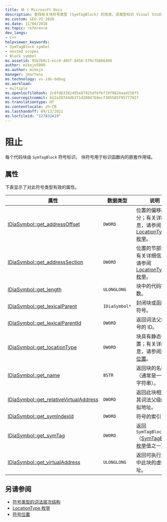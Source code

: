 ```yaml
---
title: 块 | Microsoft Docs
description: 查找有关块符号类型 (SymTagBlock) 的信息，该类型标识 Visual Studio 调试接口访问 SDK 中函数内的嵌套作用域。
ms.custom: SEO-VS-2020
ms.date: 11/04/2016
ms.topic: reference
dev_langs:
- C++
helpviewer_keywords:
- SymTagBlock symbol
- nested scopes
- Block symbol
ms.assetid: 95b7b0c1-ecc9-405f-8456-5f9cfb866498
author: mikejo5000
ms.author: mikejo
manager: jmartens
ms.technology: vs-ide-debug
ms.workload:
- multiple
ms.openlocfilehash: 2c0fd63382495e87925df8f6f19f9824aad250f5
ms.sourcegitcommit: b12a38744db371d2894769ecf305585f9577792f
ms.translationtype: HT
ms.contentlocale: zh-CN
ms.lasthandoff: 09/13/2021
ms.locfileid: "127832419"
---
```

# <a name="block"></a>阻止
每个代码块由 `SymTagBlock` 符号标识。 块符号用于标识函数内的嵌套作用域。

## <a name="properties"></a>属性
 下表显示了对此符号类型有效的属性。

|属性|数据类型|说明|
|--------------|---------------|-----------------|
|[IDiaSymbol::get_addressOffset](../../debugger/debug-interface-access/idiasymbol-get-addressoffset.md)|`DWORD`|位置的偏移部分；有关详细信息，请参阅 [LocationType 枚举](../../debugger/debug-interface-access/locationtype.md)。|
|[IDiaSymbol::get_addressSection](../../debugger/debug-interface-access/idiasymbol-get-addresssection.md)|`DWORD`|位置的节部分；有关详细信息，请参阅 [LocationType 枚举](../../debugger/debug-interface-access/locationtype.md)。|
|[IDiaSymbol::get_length](../../debugger/debug-interface-access/idiasymbol-get-length.md)|`ULONGLONG`|块中的代码字节数。|
|[IDiaSymbol::get_lexicalParent](../../debugger/debug-interface-access/idiasymbol-get-lexicalparent.md)|`IDiaSymbol*`|封闭块或函数的符号。|
|[IDiaSymbol::get_lexicalParentId](../../debugger/debug-interface-access/idiasymbol-get-lexicalparentid.md)|`DWORD`|返回词法父级符号的 ID。|
|[IDiaSymbol::get_locationType](../../debugger/debug-interface-access/idiasymbol-get-locationtype.md)|`DWORD`|块具有静态位置；有关详细信息，请参阅[符号位置](../../debugger/debug-interface-access/symbol-locations.md)。|
|[IDiaSymbol::get_name](../../debugger/debug-interface-access/idiasymbol-get-name.md)|`BSTR`|返回块的名称（通常是一个空字符串）。|
|[IDiaSymbol::get_relativeVirtualAddress](../../debugger/debug-interface-access/idiasymbol-get-relativevirtualaddress.md)|`DWORD`|返回此块相对于其词法父级的虚拟地址。|
|[IDiaSymbol::get_symIndexId](../../debugger/debug-interface-access/idiasymbol-get-symindexid.md)|`DWORD`|符号的索引 ID。|
|[IDiaSymbol::get_symTag](../../debugger/debug-interface-access/idiasymbol-get-symtag.md)|`DWORD`|返回 `SymTagBlock`（[SymTagEnum 枚举](../../debugger/debug-interface-access/symtagenum.md)值之一）。|
|[IDiaSymbol::get_virtualAddress](../../debugger/debug-interface-access/idiasymbol-get-virtualaddress.md)|`ULONGLONG`|返回可执行文件中此块的虚拟地址。|

## <a name="see-also"></a>另请参阅
- [符号类型的词法层次结构](../../debugger/debug-interface-access/lexical-hierarchy-of-symbol-types.md)
- [LocationType 枚举](../../debugger/debug-interface-access/locationtype.md)
- [符号位置](../../debugger/debug-interface-access/symbol-locations.md)